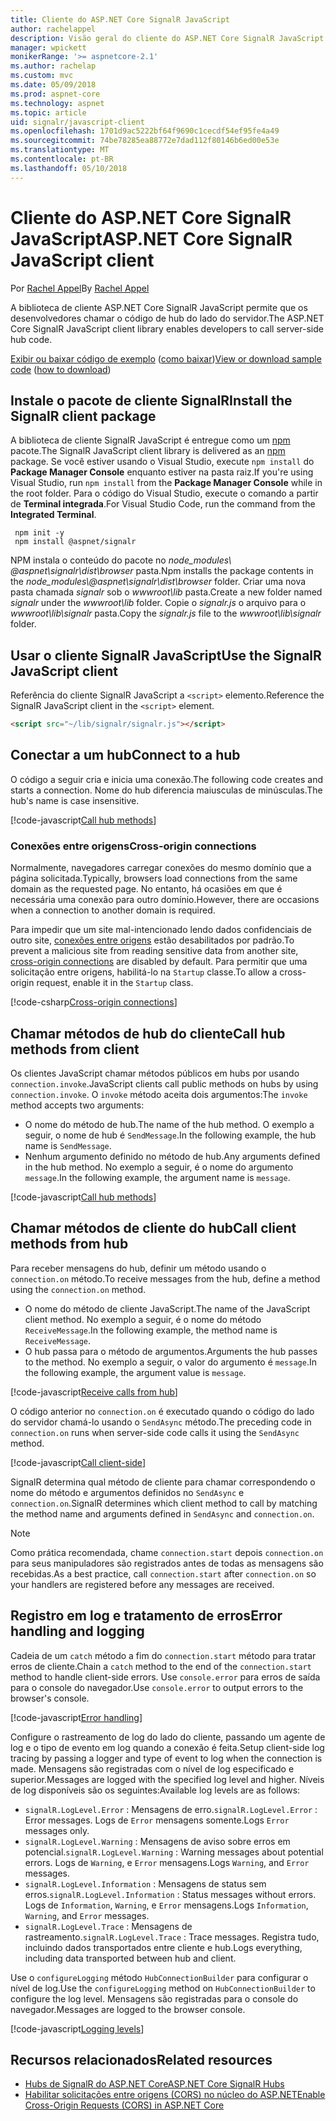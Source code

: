 ```yaml
---
title: Cliente do ASP.NET Core SignalR JavaScript
author: rachelappel
description: Visão geral do cliente do ASP.NET Core SignalR JavaScript.
manager: wpickett
monikerRange: '>= aspnetcore-2.1'
ms.author: rachelap
ms.custom: mvc
ms.date: 05/09/2018
ms.prod: aspnet-core
ms.technology: aspnet
ms.topic: article
uid: signalr/javascript-client
ms.openlocfilehash: 1701d9ac5222bf64f9690c1cecdf54ef95fe4a49
ms.sourcegitcommit: 74be78285ea88772e7dad112f80146b6ed00e53e
ms.translationtype: MT
ms.contentlocale: pt-BR
ms.lasthandoff: 05/10/2018
---
```

# <a name="aspnet-core-signalr-javascript-client"></a><span data-ttu-id="26f0d-103">Cliente do ASP.NET Core SignalR JavaScript</span><span class="sxs-lookup"><span data-stu-id="26f0d-103">ASP.NET Core SignalR JavaScript client</span></span>

<span data-ttu-id="26f0d-104">Por [Rachel Appel](http://twitter.com/rachelappel)</span><span class="sxs-lookup"><span data-stu-id="26f0d-104">By [Rachel Appel](http://twitter.com/rachelappel)</span></span>

<span data-ttu-id="26f0d-105">A biblioteca de cliente ASP.NET Core SignalR JavaScript permite que os desenvolvedores chamar o código de hub do lado do servidor.</span><span class="sxs-lookup"><span data-stu-id="26f0d-105">The ASP.NET Core SignalR JavaScript client library enables developers to call server-side hub code.</span></span>

<span data-ttu-id="26f0d-106">[Exibir ou baixar código de exemplo](https://github.com/aspnet/Docs/tree/live/aspnetcore/signalr/javascript-client/sample) ([como baixar](xref:tutorials/index#how-to-download-a-sample))</span><span class="sxs-lookup"><span data-stu-id="26f0d-106">[View or download sample code](https://github.com/aspnet/Docs/tree/live/aspnetcore/signalr/javascript-client/sample) ([how to download](xref:tutorials/index#how-to-download-a-sample))</span></span>

## <a name="install-the-signalr-client-package"></a><span data-ttu-id="26f0d-107">Instale o pacote de cliente SignalR</span><span class="sxs-lookup"><span data-stu-id="26f0d-107">Install the SignalR client package</span></span>

<span data-ttu-id="26f0d-108">A biblioteca de cliente SignalR JavaScript é entregue como um [npm](https://www.npmjs.com/) pacote.</span><span class="sxs-lookup"><span data-stu-id="26f0d-108">The SignalR JavaScript client library is delivered as an [npm](https://www.npmjs.com/) package.</span></span> <span data-ttu-id="26f0d-109">Se você estiver usando o Visual Studio, execute `npm install` do **Package Manager Console** enquanto estiver na pasta raiz.</span><span class="sxs-lookup"><span data-stu-id="26f0d-109">If you're using Visual Studio, run `npm install` from the **Package Manager Console** while in the root folder.</span></span> <span data-ttu-id="26f0d-110">Para o código do Visual Studio, execute o comando a partir de **Terminal integrada**.</span><span class="sxs-lookup"><span data-stu-id="26f0d-110">For Visual Studio Code, run the command from the **Integrated Terminal**.</span></span>

  ```console
   npm init -y
   npm install @aspnet/signalr
  ```

<span data-ttu-id="26f0d-111">NPM instala o conteúdo do pacote no *node_modules\\ @aspnet\signalr\dist\browser*  pasta.</span><span class="sxs-lookup"><span data-stu-id="26f0d-111">Npm installs the package contents in the *node_modules\\@aspnet\signalr\dist\browser* folder.</span></span> <span data-ttu-id="26f0d-112">Criar uma nova pasta chamada *signalr* sob o *wwwroot\\lib* pasta.</span><span class="sxs-lookup"><span data-stu-id="26f0d-112">Create a new folder named *signalr* under the *wwwroot\\lib* folder.</span></span> <span data-ttu-id="26f0d-113">Copie o *signalr.js* o arquivo para o *wwwroot\lib\signalr* pasta.</span><span class="sxs-lookup"><span data-stu-id="26f0d-113">Copy the *signalr.js* file to the *wwwroot\lib\signalr* folder.</span></span>

## <a name="use-the-signalr-javascript-client"></a><span data-ttu-id="26f0d-114">Usar o cliente SignalR JavaScript</span><span class="sxs-lookup"><span data-stu-id="26f0d-114">Use the SignalR JavaScript client</span></span>

<span data-ttu-id="26f0d-115">Referência do cliente SignalR JavaScript a `<script>` elemento.</span><span class="sxs-lookup"><span data-stu-id="26f0d-115">Reference the SignalR JavaScript client in the `<script>` element.</span></span>

```html
<script src="~/lib/signalr/signalr.js"></script>
```

## <a name="connect-to-a-hub"></a><span data-ttu-id="26f0d-116">Conectar a um hub</span><span class="sxs-lookup"><span data-stu-id="26f0d-116">Connect to a hub</span></span>

<span data-ttu-id="26f0d-117">O código a seguir cria e inicia uma conexão.</span><span class="sxs-lookup"><span data-stu-id="26f0d-117">The following code creates and starts a connection.</span></span> <span data-ttu-id="26f0d-118">Nome do hub diferencia maiusculas de minúsculas.</span><span class="sxs-lookup"><span data-stu-id="26f0d-118">The hub's name is case insensitive.</span></span>

[!code-javascript[Call hub methods](javascript-client/sample/wwwroot/js/chat.js?range=9-12,28)]

### <a name="cross-origin-connections"></a><span data-ttu-id="26f0d-119">Conexões entre origens</span><span class="sxs-lookup"><span data-stu-id="26f0d-119">Cross-origin connections</span></span>

<span data-ttu-id="26f0d-120">Normalmente, navegadores carregar conexões do mesmo domínio que a página solicitada.</span><span class="sxs-lookup"><span data-stu-id="26f0d-120">Typically, browsers load connections from the same domain as the requested page.</span></span> <span data-ttu-id="26f0d-121">No entanto, há ocasiões em que é necessária uma conexão para outro domínio.</span><span class="sxs-lookup"><span data-stu-id="26f0d-121">However, there are occasions when a connection to another domain is required.</span></span>

<span data-ttu-id="26f0d-122">Para impedir que um site mal-intencionado lendo dados confidenciais de outro site, [conexões entre origens](xref:security/cors) estão desabilitados por padrão.</span><span class="sxs-lookup"><span data-stu-id="26f0d-122">To prevent a malicious site from reading sensitive data from another site, [cross-origin connections](xref:security/cors) are disabled by default.</span></span> <span data-ttu-id="26f0d-123">Para permitir que uma solicitação entre origens, habilitá-lo na `Startup` classe.</span><span class="sxs-lookup"><span data-stu-id="26f0d-123">To allow a cross-origin request, enable it in the `Startup` class.</span></span>

[!code-csharp[Cross-origin connections](javascript-client/sample/Startup.cs?highlight=29-35,56)]

## <a name="call-hub-methods-from-client"></a><span data-ttu-id="26f0d-124">Chamar métodos de hub do cliente</span><span class="sxs-lookup"><span data-stu-id="26f0d-124">Call hub methods from client</span></span>

<span data-ttu-id="26f0d-125">Os clientes JavaScript chamar métodos públicos em hubs por usando `connection.invoke`.</span><span class="sxs-lookup"><span data-stu-id="26f0d-125">JavaScript clients call public methods on hubs by using `connection.invoke`.</span></span> <span data-ttu-id="26f0d-126">O `invoke` método aceita dois argumentos:</span><span class="sxs-lookup"><span data-stu-id="26f0d-126">The `invoke` method accepts two arguments:</span></span>

* <span data-ttu-id="26f0d-127">O nome do método de hub.</span><span class="sxs-lookup"><span data-stu-id="26f0d-127">The name of the hub method.</span></span> <span data-ttu-id="26f0d-128">O exemplo a seguir, o nome de hub é `SendMessage`.</span><span class="sxs-lookup"><span data-stu-id="26f0d-128">In the following example, the hub name is `SendMessage`.</span></span>
* <span data-ttu-id="26f0d-129">Nenhum argumento definido no método de hub.</span><span class="sxs-lookup"><span data-stu-id="26f0d-129">Any arguments defined in the hub method.</span></span> <span data-ttu-id="26f0d-130">No exemplo a seguir, é o nome do argumento `message`.</span><span class="sxs-lookup"><span data-stu-id="26f0d-130">In the following example, the argument name is `message`.</span></span>

[!code-javascript[Call hub methods](javascript-client/sample/wwwroot/js/chat.js?range=24)]

## <a name="call-client-methods-from-hub"></a><span data-ttu-id="26f0d-131">Chamar métodos de cliente do hub</span><span class="sxs-lookup"><span data-stu-id="26f0d-131">Call client methods from hub</span></span>

<span data-ttu-id="26f0d-132">Para receber mensagens do hub, definir um método usando o `connection.on` método.</span><span class="sxs-lookup"><span data-stu-id="26f0d-132">To receive messages from the hub, define a method using the `connection.on` method.</span></span>

* <span data-ttu-id="26f0d-133">O nome do método de cliente JavaScript.</span><span class="sxs-lookup"><span data-stu-id="26f0d-133">The name of the JavaScript client method.</span></span> <span data-ttu-id="26f0d-134">No exemplo a seguir, é o nome do método `ReceiveMessage`.</span><span class="sxs-lookup"><span data-stu-id="26f0d-134">In the following example, the method name is `ReceiveMessage`.</span></span>
* <span data-ttu-id="26f0d-135">O hub passa para o método de argumentos.</span><span class="sxs-lookup"><span data-stu-id="26f0d-135">Arguments the hub passes to the method.</span></span> <span data-ttu-id="26f0d-136">No exemplo a seguir, o valor do argumento é `message`.</span><span class="sxs-lookup"><span data-stu-id="26f0d-136">In the following example, the argument value is `message`.</span></span>

[!code-javascript[Receive calls from hub](javascript-client/sample/wwwroot/js/chat.js?range=14-19)]

<span data-ttu-id="26f0d-137">O código anterior no `connection.on` é executado quando o código do lado do servidor chamá-lo usando o `SendAsync` método.</span><span class="sxs-lookup"><span data-stu-id="26f0d-137">The preceding code in `connection.on` runs when server-side code calls it using the `SendAsync` method.</span></span>

[!code-javascript[Call client-side](javascript-client/sample/hubs/chathub.cs?range=8-11)]

<span data-ttu-id="26f0d-138">SignalR determina qual método de cliente para chamar correspondendo o nome do método e argumentos definidos no `SendAsync` e `connection.on`.</span><span class="sxs-lookup"><span data-stu-id="26f0d-138">SignalR determines which client method to call by matching the method name and arguments defined in `SendAsync` and `connection.on`.</span></span>

> [!NOTE]
> <span data-ttu-id="26f0d-139">Como prática recomendada, chame `connection.start` depois `connection.on` para seus manipuladores são registrados antes de todas as mensagens são recebidas.</span><span class="sxs-lookup"><span data-stu-id="26f0d-139">As a best practice, call `connection.start` after `connection.on` so your handlers are registered before any messages are received.</span></span>

## <a name="error-handling-and-logging"></a><span data-ttu-id="26f0d-140">Registro em log e tratamento de erros</span><span class="sxs-lookup"><span data-stu-id="26f0d-140">Error handling and logging</span></span>

<span data-ttu-id="26f0d-141">Cadeia de um `catch` método a fim do `connection.start` método para tratar erros de cliente.</span><span class="sxs-lookup"><span data-stu-id="26f0d-141">Chain a `catch` method to the end of the `connection.start` method to handle client-side errors.</span></span> <span data-ttu-id="26f0d-142">Use `console.error` para erros de saída para o console do navegador.</span><span class="sxs-lookup"><span data-stu-id="26f0d-142">Use `console.error` to output errors to the browser's console.</span></span>

[!code-javascript[Error handling](javascript-client/sample/wwwroot/js/chat.js?range=28)]

<span data-ttu-id="26f0d-143">Configure o rastreamento de log do lado do cliente, passando um agente de log e o tipo de evento em log quando a conexão é feita.</span><span class="sxs-lookup"><span data-stu-id="26f0d-143">Setup client-side log tracing by passing a logger and type of event to log when the connection is made.</span></span> <span data-ttu-id="26f0d-144">Mensagens são registradas com o nível de log especificado e superior.</span><span class="sxs-lookup"><span data-stu-id="26f0d-144">Messages are logged with the specified log level and higher.</span></span> <span data-ttu-id="26f0d-145">Níveis de log disponíveis são os seguintes:</span><span class="sxs-lookup"><span data-stu-id="26f0d-145">Available log levels are as follows:</span></span>

* <span data-ttu-id="26f0d-146">`signalR.LogLevel.Error` : Mensagens de erro.</span><span class="sxs-lookup"><span data-stu-id="26f0d-146">`signalR.LogLevel.Error` : Error messages.</span></span> <span data-ttu-id="26f0d-147">Logs de `Error` mensagens somente.</span><span class="sxs-lookup"><span data-stu-id="26f0d-147">Logs `Error` messages only.</span></span>
* <span data-ttu-id="26f0d-148">`signalR.LogLevel.Warning` : Mensagens de aviso sobre erros em potencial.</span><span class="sxs-lookup"><span data-stu-id="26f0d-148">`signalR.LogLevel.Warning` : Warning messages about potential errors.</span></span> <span data-ttu-id="26f0d-149">Logs de `Warning`, e `Error` mensagens.</span><span class="sxs-lookup"><span data-stu-id="26f0d-149">Logs `Warning`, and `Error` messages.</span></span>
* <span data-ttu-id="26f0d-150">`signalR.LogLevel.Information` : Mensagens de status sem erros.</span><span class="sxs-lookup"><span data-stu-id="26f0d-150">`signalR.LogLevel.Information` : Status messages without errors.</span></span> <span data-ttu-id="26f0d-151">Logs de `Information`, `Warning`, e `Error` mensagens.</span><span class="sxs-lookup"><span data-stu-id="26f0d-151">Logs `Information`, `Warning`, and `Error` messages.</span></span>
* <span data-ttu-id="26f0d-152">`signalR.LogLevel.Trace` : Mensagens de rastreamento.</span><span class="sxs-lookup"><span data-stu-id="26f0d-152">`signalR.LogLevel.Trace` : Trace messages.</span></span> <span data-ttu-id="26f0d-153">Registra tudo, incluindo dados transportados entre cliente e hub.</span><span class="sxs-lookup"><span data-stu-id="26f0d-153">Logs everything, including data transported between hub and client.</span></span>

<span data-ttu-id="26f0d-154">Use o `configureLogging` método `HubConnectionBuilder` para configurar o nível de log.</span><span class="sxs-lookup"><span data-stu-id="26f0d-154">Use the `configureLogging` method on `HubConnectionBuilder` to configure the log level.</span></span> <span data-ttu-id="26f0d-155">Mensagens são registradas para o console do navegador.</span><span class="sxs-lookup"><span data-stu-id="26f0d-155">Messages are logged to the browser console.</span></span>

[!code-javascript[Logging levels](javascript-client/sample/wwwroot/js/chat.js?range=9-12)]

## <a name="related-resources"></a><span data-ttu-id="26f0d-156">Recursos relacionados</span><span class="sxs-lookup"><span data-stu-id="26f0d-156">Related resources</span></span>

* [<span data-ttu-id="26f0d-157">Hubs de SignalR do ASP.NET Core</span><span class="sxs-lookup"><span data-stu-id="26f0d-157">ASP.NET Core SignalR Hubs</span></span>](xref:signalr/hubs)
* [<span data-ttu-id="26f0d-158">Habilitar solicitações entre origens (CORS) no núcleo do ASP.NET</span><span class="sxs-lookup"><span data-stu-id="26f0d-158">Enable Cross-Origin Requests (CORS) in ASP.NET Core</span></span>](xref:security/cors)